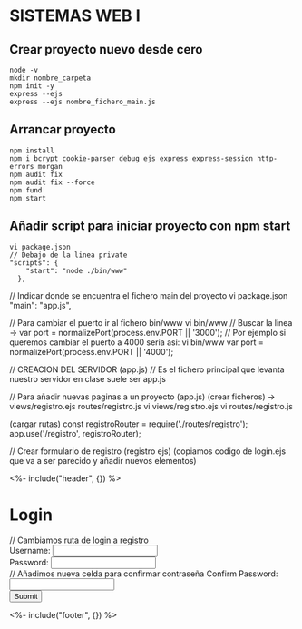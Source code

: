 # SISTEMAS WEB I

## Crear proyecto nuevo desde cero 

```
node -v
mkdir nombre_carpeta
npm init -y
express --ejs
express --ejs nombre_fichero_main.js 
```

## Arrancar proyecto

```
npm install
npm i bcrypt cookie-parser debug ejs express express-session http-errors morgan
npm audit fix
npm audit fix --force
npm fund
npm start
```

## Añadir script para iniciar proyecto con npm start 
```
vi package.json
// Debajo de la linea private
"scripts": {
    "start": "node ./bin/www"
  },
```



// Indicar donde se encuentra el fichero main del proyecto
vi package.json
"main": "app.js",

// Para cambiar el puerto ir al fichero bin/www
vi bin/www
// Buscar la linea -> var port = normalizePort(process.env.PORT || '3000');
// Por ejemplo si queremos cambiar el puerto a 4000 seria asi:
vi bin/www
var port = normalizePort(process.env.PORT || '4000');

// CREACION DEL SERVIDOR (app.js)
// Es el fichero principal que levanta nuestro servidor en clase suele ser app.js

// Para añadir nuevas paginas a un proyecto (app.js)
(crear ficheros) -> views/registro.ejs routes/registro.js
vi views/registro.ejs
vi routes/registro.js

(cargar rutas)
const registroRouter = require('./routes/registro');
app.use('/registro', registroRouter);

// Crear formulario de registro (registro ejs)
(copiamos codigo de login.ejs que va a ser parecido y añadir nuevos elementos)

<%- include("header", {}) %>
<h1>Login</h1>
// Cambiamos ruta de login a registro
<form method="post" action="/registro">
    <label>Username: </label> <input type="text" name="user"><br>
    <label>Password: </label> <input type="password" name="pass"><br>
    // Añadimos nueva celda para confirmar contraseña
    <label>Confirm Password: </label> <input type="password" name="confirmPass"><br>
    <button type="submit">Submit</button>
</form>
<%- include("footer", {}) %>


